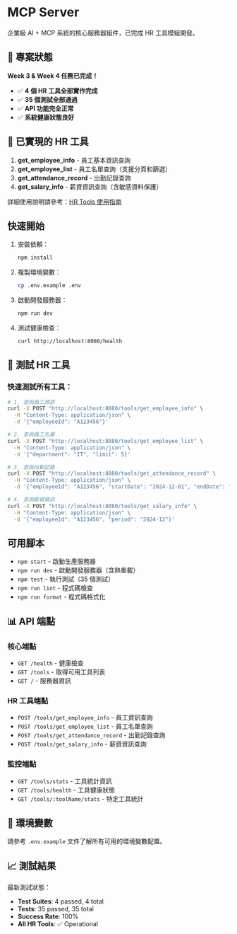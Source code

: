 # MCP Server

企業級 AI + MCP 系統的核心服務器組件，已完成 HR 工具模組開發。

## 🎉 專案狀態

**Week 3 & Week 4 任務已完成！**

- ✅ **4 個 HR 工具全部實作完成**
- ✅ **35 個測試全部通過**
- ✅ **API 功能完全正常**
- ✅ **系統健康狀態良好**

## 🚀 已實現的 HR 工具

1. **get_employee_info** - 員工基本資訊查詢
2. **get_employee_list** - 員工名單查詢（支援分頁和篩選）
3. **get_attendance_record** - 出勤記錄查詢
4. **get_salary_info** - 薪資資訊查詢（含敏感資料保護）

詳細使用說明請參考：[HR Tools 使用指南](../docs/hr-tools-guide.md)

## 快速開始

1. 安裝依賴：

   ```bash
   npm install
   ```

2. 複製環境變數：

   ```bash
   cp .env.example .env
   ```

3. 啟動開發服務器：

   ```bash
   npm run dev
   ```

4. 測試健康檢查：
   ```bash
   curl http://localhost:8080/health
   ```

## 🧪 測試 HR 工具

### 快速測試所有工具：

```bash
# 1. 查詢員工資訊
curl -X POST "http://localhost:8080/tools/get_employee_info" \
  -H "Content-Type: application/json" \
  -d '{"employeeId": "A123456"}'

# 2. 查詢員工名單
curl -X POST "http://localhost:8080/tools/get_employee_list" \
  -H "Content-Type: application/json" \
  -d '{"department": "IT", "limit": 5}'

# 3. 查詢出勤記錄
curl -X POST "http://localhost:8080/tools/get_attendance_record" \
  -H "Content-Type: application/json" \
  -d '{"employeeId": "A123456", "startDate": "2024-12-01", "endDate": "2024-12-05"}'

# 4. 查詢薪資資訊
curl -X POST "http://localhost:8080/tools/get_salary_info" \
  -H "Content-Type: application/json" \
  -d '{"employeeId": "A123456", "period": "2024-12"}'
```

## 可用腳本

- `npm start` - 啟動生產服務器
- `npm run dev` - 啟動開發服務器（含熱重載）
- `npm test` - 執行測試（35 個測試）
- `npm run lint` - 程式碼檢查
- `npm run format` - 程式碼格式化

## 📊 API 端點

### 核心端點

- `GET /health` - 健康檢查
- `GET /tools` - 取得可用工具列表
- `GET /` - 服務器資訊

### HR 工具端點

- `POST /tools/get_employee_info` - 員工資訊查詢
- `POST /tools/get_employee_list` - 員工名單查詢
- `POST /tools/get_attendance_record` - 出勤記錄查詢
- `POST /tools/get_salary_info` - 薪資資訊查詢

### 監控端點

- `GET /tools/stats` - 工具統計資訊
- `GET /tools/health` - 工具健康狀態
- `GET /tools/:toolName/stats` - 特定工具統計

## 🔧 環境變數

請參考 `.env.example` 文件了解所有可用的環境變數配置。

## 📈 測試結果

最新測試狀態：

- **Test Suites**: 4 passed, 4 total
- **Tests**: 35 passed, 35 total
- **Success Rate**: 100%
- **All HR Tools**: ✅ Operational
